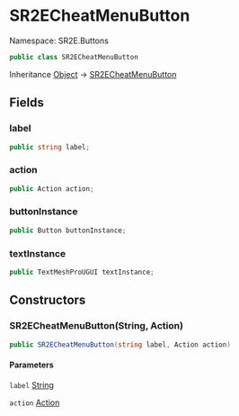 # SR2ECheatMenuButton

Namespace: SR2E.Buttons

```csharp
public class SR2ECheatMenuButton
```

Inheritance [Object](https://docs.microsoft.com/en-us/dotnet/api/system.object) → [SR2ECheatMenuButton](/docs/dev/api/sr2e/buttons/sr2echeatmenubutton)

## Fields

### **label**

```csharp
public string label;
```

### **action**

```csharp
public Action action;
```

### **buttonInstance**

```csharp
public Button buttonInstance;
```

### **textInstance**

```csharp
public TextMeshProUGUI textInstance;
```

## Constructors

### **SR2ECheatMenuButton(String, Action)**

```csharp
public SR2ECheatMenuButton(string label, Action action)
```

#### Parameters

`label` [String](https://docs.microsoft.com/en-us/dotnet/api/system.string)<br />

`action` [Action](https://docs.microsoft.com/en-us/dotnet/api/system.action)<br />

